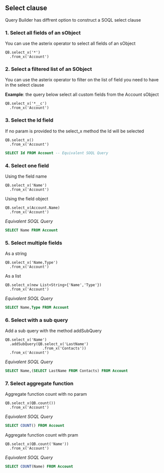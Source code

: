## Select clause

Query Builder has diffrent option to construct a SOQL select clause 


### 1. Select all fields of an sObject

You can use the asterix operator to select all fields of an sObject

  ```apex
  QB.select_x('*')
    .from_x('Account')
  ```

### 2. Select a filtered list of an SObject

You can use the asterix operator to filter on the list of field you need to have in the select clause

**Example**: the query below select all custom fields from the Account sObject

  ```apex
  QB.select_x('*__c')
    .from_x('Account')
  ```

### 3. Select the Id field

If no param is provided to the select_x method the Id will be selected

  ```apex
  QB.select_x()
    .from_x('Account')
  ```
  ```sql
  SELECT Id FROM Account -- Equivalent SOQL Query
  ```

### 4. Select one field

Using the field name

  ```apex
  QB.select_x('Name')
    .from_x('Account')
  ```
Using the field object

  ```apex
  QB.select_x(Account.Name)
    .from_x('Account')
  ```
*Equivalent SOQL Query*

  ```sql
  SELECT Name FROM Account
  ```
  
### 5. Select multiple fields

As a string

  ```apex
  QB.select_x('Name,Type')
    .from_x('Account')
  ```
As a list

  ```apex
  QB.select_x(new List<String>{'Name','Type'})
    .from_x('Account')
  ```
*Equivalent SOQL Query*

  ```sql
  SELECT Name,Type FROM Account
  ```

### 6. Select with a sub query

Add a sub query with the method addSubQuery

  ```apex
  QB.select_x('Name')
    .addSubQuery(QB.select_x('LastName')
                   .from_x('Contacts'))
    .from_x('Account')
  ```

*Equivalent SOQL Query*

  ```sql
  SELECT Name,(SELECT LastName FROM Contacts) FROM Account
  ```

### 7. Select aggregate function

Aggregate function count with no param

  ```apex
  QB.select_x(QB.count())
    .from_x('Account')
  ```

*Equivalent SOQL Query*

  ```sql
  SELECT COUNT() FROM Account
  ```

Aggregate function count with pram

  ```apex
  QB.select_x(QB.count('Name'))
    .from_x('Account')
  ```

*Equivalent SOQL Query*

  ```sql
  SELECT COUNT(Name) FROM Account
  ```

